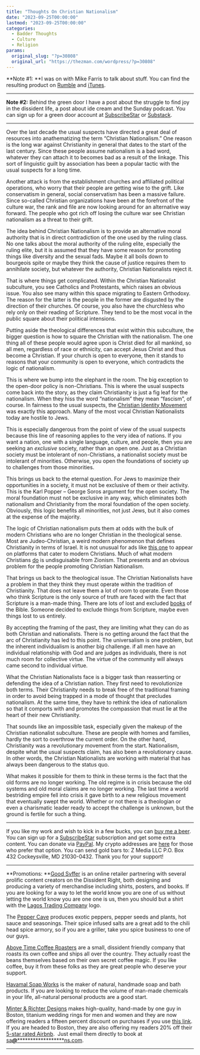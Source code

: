```yaml
---
title: "Thoughts On Christian Nationalism"
date: "2023-09-25T00:00:00"
lastmod: "2023-09-25T00:00:00"
categories:
  - Badder Thoughts
  - Culture
  - Religion
params:
  original_slug: "?p=30808"
  original_url: "https://thezman.com/wordpress/?p=30808"
---
```


**Note \#1: **I was on with Mike Farris to talk about stuff. You can
find the resulting product on <a
href="https://rumble.com/v3kir9k-coffee-and-a-mike-episode-680-with-the-z-man-chaos-of-travel-infrastructure.html"
rel="noopener" target="_blank">Rumble</a> and <a
href="https://podcasts.apple.com/us/podcast/coffee-and-a-mike/id1436799008?i=1000629059370"
rel="noopener" target="_blank">iTunes</a>.

------------------------------------------------------------------------

**Note \#2:** Behind the green door I have a post about the struggle to
find joy in the dissident life, a post about ide cream and the Sunday
podcast. You can sign up for a green door account at
<a href="https://www.subscribestar.com/the-z-blog" rel="noopener"
target="_blank">SubscribeStar</a> or
<a href="https://thedissident.substack.com/" rel="noopener"
target="_blank">Substack</a>.

------------------------------------------------------------------------

Over the last decade the usual suspects have directed a great deal of
resources into anathematizing the term “Christian Nationalism.” One
reason is the long war against Christianity in general that dates to the
start of the last century. Since these people assume nationalism is a
bad word, whatever they can attach it to becomes bad as a result of the
linkage. This sort of linguistic guilt by association has been a popular
tactic with the usual suspects for a long time.

Another attack is from the establishment churches and affiliated
political operations, who worry that their people are getting wise to
the grift. Like conservatism in general, social conservatism has been a
massive failure. Since so-called Christian organizations have been at
the forefront of the culture war, the rank and file are now looking
around for an alternative way forward. The people who got rich off
losing the culture war see Christian nationalism as a threat to their
grift.

The idea behind Christian Nationalism is to provide an alternative moral
authority that is in direct contradiction of the one used by the ruling
class. No one talks about the moral authority of the ruling elite,
especially the ruling elite, but it is assumed that they have some
reason for promoting things like diversity and the sexual fads. Maybe it
all boils down to bourgeois spite or maybe they think the cause of
justice requires them to annihilate society, but whatever the authority,
Christian Nationalists reject it.

That is where things get complicated. Within the Christian Nationalist
subculture, you see Catholics and Protestants, which raises an obvious
issue. You also see many within this space migrating to Eastern
Orthodoxy. The reason for the latter is the people in the former are
disgusted by the direction of their churches. Of course, you also have
the churchless who rely only on their reading of Scripture. They tend to
be the most vocal in the public square about their political intensions.

Putting aside the theological differences that exist within this
subculture, the bigger question is how to square the Christian with the
nationalism. The one thing all of these people would agree upon is
Christ died for all mankind, so all men, regardless of race or
ethnicity, can accept Jesus Christ and thus become a Christian. If your
church is open to everyone, then it stands to reasons that your
community is open to everyone, which contradicts the logic of
nationalism.

This is where we bump into the elephant in the room. The big exception
to the open-door policy is non-Christians. This is where the usual
suspects come back into the story, as they claim Christianity is just a
fig leaf for the nationalism. When they hiss the word “nationalism” they
mean “fascism”, of course. In fairness to the usual suspects, the
<a href="https://en.wikipedia.org/wiki/Christian_Identity"
rel="noopener" target="_blank">Christian Identity Movement</a> was
exactly this approach. Many of the most vocal Christian Nationalists
today are hostile to Jews.

This is especially dangerous from the point of view of the usual
suspects because this line of reasoning applies to the very idea of
nations. If you want a nation, one with a single language, culture, and
people, then you are seeking an *exclusive* society, rather than an open
one. Just as a Christian society must be intolerant of non-Christians, a
nationalist society must be intolerant of minorities. Otherwise, you
open the foundations of society up to challenges from those minorities.

This brings us back to the eternal question. For Jews to maximize their
opportunities in a society, it must not be exclusive of them or their
activity. This is the Karl Popper – George Soros argument for the open
society. The moral foundation must not be exclusive in any way, which
eliminates both nationalism and Christianity from the moral foundation
of the open society. Obviously, this logic benefits all minorities, not
just Jews, but it also comes at the expense of the majority.

The logic of Christian nationalism puts them at odds with the bulk of
modern Christians who are no longer Christian in the theological sense.
Most are Judeo-Christian, a weird modern phenomenon that defines
Christianity in terms of Israel. It is not unusual for ads like
<a href="https://youtu.be/UDM1h-gdGUY?si=mOT7Td61sRz9kznF"
rel="noopener" target="_blank">this one</a> to appear on platforms that
cater to modern Christians. Much of what modern Christians <a
href="https://www.israelhayom.com/2022/03/11/christians-united-for-israel-raises-2-5m-to-bring-ukrainian-jews-to-safety/"
rel="noopener" target="_blank">do</a> is undisguisable from Zionism.
That presents and an obvious problem for the people promoting Christian
Nationalism.

That brings us back to the theological issue. The Christian Nationalists
have a problem in that they think they must operate within the tradition
of Christianity. That does not leave them a lot of room to operate. Even
those who think Scripture is the only source of truth are faced with the
fact that Scripture is a man-made thing. There are lots of lost and
excluded
[books](https://en.wikipedia.org/wiki/The_Lost_Books_of_the_Bible_and_the_Forgotten_Books_of_Eden)
of the Bible. Someone decided to exclude things from Scripture, maybe
even things lost to us entirely.

By accepting the framing of the past, they are limiting what they can do
as both Christian and nationalists. There is no getting around the fact
that the arc of Christianity has led to this point. The universalism is
one problem, but the inherent individualism is another big challenge. if
all men have an individual relationship with God and are judges as
individuals, there is not much room for collective virtue. The virtue of
the community will always came second to individual virtue.

What the Christian Nationalists face is a bigger task than reasserting
or defending the idea of a Christian nation. They first need to
revolutionize both terms. Their Christianity needs to break free of the
traditional framing in order to avoid being trapped in a mode of thought
that precludes nationalism. At the same time, they have to rethink the
idea of nationalism so that it comports with and promotes the compassion
that must lie at the heart of their new Christianity.

That sounds like an impossible task, especially given the makeup of the
Christian nationalist subculture. These are people with homes and
families, hardly the sort to overthrow the current order. On the other
hand, Christianity was a revolutionary movement from the start.
Nationalism, despite what the usual suspects claim, has also been a
revolutionary cause. In other words, the Christian Nationalists are
working with material that has always been dangerous to the status quo.

What makes it possible for them to think in these terms is the fact that
the old forms are no longer working. The old regime is in crisis because
the old systems and old moral claims are no longer working. The last
time a world bestriding empire fell into crisis it gave birth to a new
religious movement that eventually swept the world. Whether or not there
is a theologian or even a charismatic leader ready to accept the
challenge is unknown, but the ground is fertile for such a thing.

------------------------------------------------------------------------

If you like my work and wish to kick in a few bucks, you can
<a href="https://www.buymeacoffee.com/mujolulu" rel="noopener"
target="_blank">buy me a beer</a>. You can sign up for a
<a href="https://www.subscribestar.com/the-z-blog" rel="noopener"
target="_blank">SubscribeStar</a> subscription and get some extra
content. You can donate via <a
href="https://www.paypal.com/donate/?cmd=_s-xclick&amp;hosted_button_id=UDAS2Q8JYA6CN&amp;source=url"
rel="noopener" target="_blank">PayPal</a>. My crypto addresses are
<a href="https://thezman.com/wordpress/?page_id=22713" rel="noopener"
target="_blank">here</a> for those who prefer that option. You can send
gold bars to: Z Media LLC P.O. Box 432 Cockeysville, MD 21030-0432.
Thank you for your support!

------------------------------------------------------------------------

**Promotions: **<a href="https://goodsvffer.com/" rel="noopener" target="_blank">Good
Svffer</a> is an online retailer partnering with several prolific
content creators on the Dissident Right, both designing and producing a
variety of merchandise including shirts, posters, and books. If you are
looking for a way to let the world know you are one of us without
letting the world know you are one one is us, then you should but a
shirt with the
<a href="https://goodsvffer.com/products/lagos-trading-company"
rel="noopener" target="_blank">Lagos Trading Company</a> logo.

The <a href="https://peppercave.com/shop/ols/products" rel="noopener"
target="_blank">Pepper Cave</a> produces exotic peppers, pepper seeds
and plants, hot sauce and seasonings. Their spice infused salts are a
great add to the chili head spice armory, so if you are a griller, take
you spice business to one of our guys.

<a href="https://abovetimecoffee.com/" rel="noopener"
target="_blank">Above Time Coffee Roasters</a> are a small, dissident
friendly company that roasts its own coffee and ships all over the
country. They actually roast the beans themselves based on their own
secret coffee magic. If you like coffee, buy it from these folks as they
are great people who deserve your support.

<a href="https://havamalsoapworks.com/" rel="noopener"
target="_blank">Havamal Soap Works</a> is the maker of natural, handmade
soap and bath products. If you are looking to reduce the volume of
man-made chemicals in your life, all-natural personal products are a
good start.

<a href="https://www.minterandrichterdesigns.com/"
rel="noreferrer nofollow noopener" target="_blank">Minter &amp; Richter
Designs</a> makes high-quality, hand-made by one guy in Boston, titanium
wedding rings for men and women and they are now offering readers a
fifteen percent discount on purchases if you use
<a href="https://www.minterandrichterdesigns.com/discount/ZMAN"
rel="noreferrer nofollow noopener" target="_blank">this link</a>.
<span class="highlight"><span class="colour"><span class="font"><span class="size">If
you are headed to Boston, they are also offering my readers 20% off
their <a
href="https://www.airbnb.com/users/7988017/listings?user_id=7988017&amp;s=3"
rel="noopener noreferrer" target="_blank">5-star rated Airbnb</a>.  Just
email them directly to book at
<a href="mailto:sa***@*********************ns.com"
data-original-string="PqGH24V6pqsVw3txSWt/eA==cb7mq+YOLE24aBLDJ6nnI5s2x367l/hIp8L5fPYpKrjOrA82F6IcNapRqp1d7hWow8f"><span
class="apbct-email-encoder"
data-original-string="rmapt4n/yMxQrIWeMFgGhw==cb7daCYKfk7u37q9qJK4hAp2WbCtddbHhQ2s1loCoOgLhFL13ykFllGidKQdyIE60K4"
title="This contact has been encoded by Anti-Spam by CleanTalk. Click to decode. To finish the decoding make sure that JavaScript is enabled in your browser.">sa<span
class="apbct-blur">***</span>@<span
class="apbct-blur">*********************</span>ns.com</span></a>.</span></span></span></span>

------------------------------------------------------------------------
